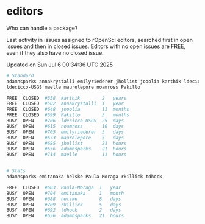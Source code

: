 # editors

Who can handle a package?

Last activity in issues assigned to rOpenSci editors, searched first in open
issues and then in closed issues. Editors with no open issues are FREE, even if
they also have no closed issue.


Updated on Sun Jul 6 00:34:36 UTC 2025

```bash
# Standard
adamhsparks annakrystalli emilyriederer jhollist jooolia karthik ldecicco
ldecicco-USGS maelle maurolepore noamross Pakillo

FREE  CLOSED  #358  karthik        2   years
FREE  CLOSED  #502  annakrystalli  1   year
FREE  CLOSED  #648  jooolia        11  months
FREE  CLOSED  #599  Pakillo        3   months
BUSY  OPEN    #706  ldecicco-USGS  25  days
BUSY  OPEN    #615  noamross       10  days
BUSY  OPEN    #705  emilyriederer  5   days
BUSY  OPEN    #673  maurolepore    5   days
BUSY  OPEN    #685  jhollist       21  hours
BUSY  OPEN    #656  adamhsparks    21  hours
BUSY  OPEN    #714  maelle         11  hours


# Stats
adamhsparks emitanaka helske Paula-Moraga rkillick tdhock

FREE  CLOSED  #603  Paula-Moraga  1   year
BUSY  OPEN    #704  emitanaka     1   month
BUSY  OPEN    #688  helske        8   days
BUSY  OPEN    #709  rkillick      5   days
BUSY  OPEN    #692  tdhock        2   days
BUSY  OPEN    #656  adamhsparks   21  hours
```
